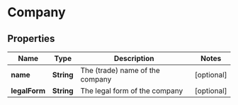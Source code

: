 # Company

## Properties
Name | Type | Description | Notes
------------ | ------------- | ------------- | -------------
**name** | **String** | The (trade) name of the company |  [optional]
**legalForm** | **String** | The legal form of the company |  [optional]
